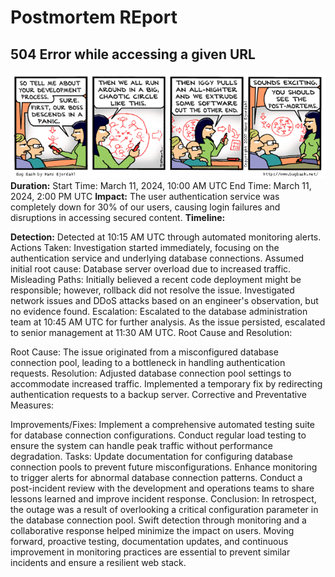 # Postmortem REport
## 504 Error while accessing a given URL
![Postmortems](image.gif "conversations on postmortem")
**Duration:**
Start Time: March 11, 2024, 10:00 AM UTC
End Time: March 11, 2024, 2:00 PM UTC
**Impact:**
The user authentication service was completely down for 30% of our users, causing login failures and disruptions in accessing secured content.
**Timeline:**

**Detection:**
Detected at 10:15 AM UTC through automated monitoring alerts.
Actions Taken:
Investigation started immediately, focusing on the authentication service and underlying database connections.
Assumed initial root cause: Database server overload due to increased traffic.
Misleading Paths:
Initially believed a recent code deployment might be responsible; however, rollback did not resolve the issue.
Investigated network issues and DDoS attacks based on an engineer's observation, but no evidence found.
Escalation:
Escalated to the database administration team at 10:45 AM UTC for further analysis.
As the issue persisted, escalated to senior management at 11:30 AM UTC.
Root Cause and Resolution:

Root Cause:
The issue originated from a misconfigured database connection pool, leading to a bottleneck in handling authentication requests.
Resolution:
Adjusted database connection pool settings to accommodate increased traffic.
Implemented a temporary fix by redirecting authentication requests to a backup server.
Corrective and Preventative Measures:

Improvements/Fixes:
Implement a comprehensive automated testing suite for database connection configurations.
Conduct regular load testing to ensure the system can handle peak traffic without performance degradation.
Tasks:
Update documentation for configuring database connection pools to prevent future misconfigurations.
Enhance monitoring to trigger alerts for abnormal database connection patterns.
Conduct a post-incident review with the development and operations teams to share lessons learned and improve incident response.
Conclusion:
In retrospect, the outage was a result of overlooking a critical configuration parameter in the database connection pool. Swift detection through monitoring and a collaborative response helped minimize the impact on users. Moving forward, proactive testing, documentation updates, and continuous improvement in monitoring practices are essential to prevent similar incidents and ensure a resilient web stack.

